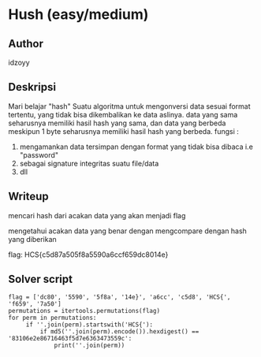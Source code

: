 # Hush (easy/medium)

## Author
idzoyy

## Deskripsi
Mari belajar "hash"
Suatu algoritma untuk mengonversi data sesuai format tertentu, yang tidak bisa dikembalikan ke data aslinya.
data yang sama seharusnya memiliki hasil hash yang sama, dan data yang berbeda meskipun 1 byte seharusnya memiliki hasil hash yang berbeda.
fungsi :
1. mengamankan data tersimpan dengan format yang tidak bisa dibaca i.e "password"
2. sebagai signature integritas suatu file/data
3. dll

## Writeup
mencari hash dari acakan data yang akan menjadi flag 

mengetahui acakan data yang benar dengan mengcompare dengan hash yang diberikan

flag: HCS{c5d87a505f8a5590a6ccf659dc8014e}

## Solver script

```import itertools
flag = ['dc80', '5590', '5f8a', '14e}', 'a6cc', 'c5d8', 'HCS{', 'f659', '7a50']
permutations = itertools.permutations(flag)
for perm in permutations:
     if ''.join(perm).startswith('HCS{'):
         if md5(''.join(perm).encode()).hexdigest() == '83106e2e86716463f5d7e6363473559c':
             print(''.join(perm))
```
